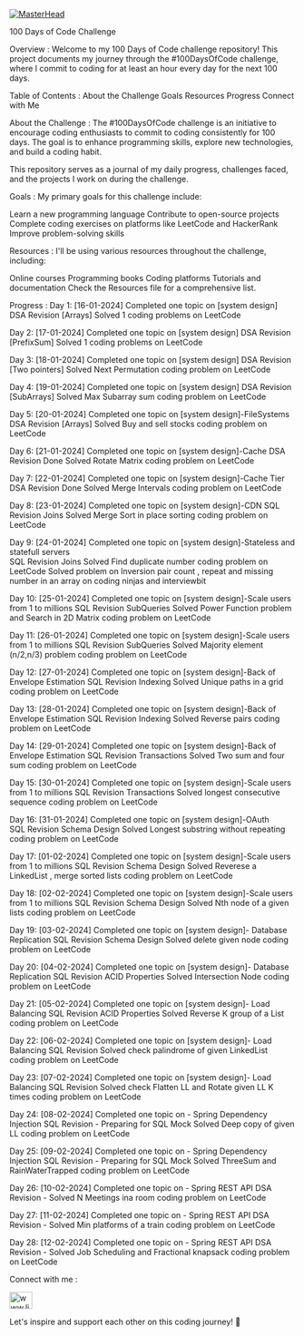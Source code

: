 [![MasterHead](https://encrypted-tbn0.gstatic.com/images?q=tbn:ANd9GcTuB_ghodzoD6tcleBOiNI3PVhJQM33o0dy3LseDvH-Tz8IjBsATf-YKlYee_tzGrcpaDA&usqp=CAU)](https://kvs-manikanta.io)

100 Days of Code Challenge

Overview :
Welcome to my 100 Days of Code challenge repository! This project documents my journey through the #100DaysOfCode challenge, where I commit to coding for at least an hour every day for the next 100 days.

Table of Contents :
About the Challenge
Goals
Resources
Progress
Connect with Me

About the Challenge :
The #100DaysOfCode challenge is an initiative to encourage coding enthusiasts to commit to coding consistently for 100 days. The goal is to enhance programming skills, explore new technologies, and build a coding habit.

This repository serves as a journal of my daily progress, challenges faced, and the projects I work on during the challenge.

Goals :
My primary goals for this challenge include:

 Learn a new programming language
 Contribute to open-source projects
 Complete coding exercises on platforms like LeetCode and HackerRank
 Improve problem-solving skills


Resources :
I'll be using various resources throughout the challenge, including:

Online courses
Programming books
Coding platforms
Tutorials and documentation
Check the Resources file for a comprehensive list.

Progress :
Day 1: [16-01-2024]
 Completed one topic on [system design]
 DSA Revision [Arrays]
 Solved 1 coding problems on LeetCode

Day 2: [17-01-2024]
 Completed one topic on [system design]
 DSA Revision [PrefixSum]
 Solved 1 coding problems on LeetCode

 Day 3: [18-01-2024]
 Completed one topic on [system design]
 DSA Revision [Two pointers]
 Solved Next Permutation coding problem on LeetCode

 Day 4: [19-01-2024]
 Completed one topic on [system design]
 DSA Revision [SubArrays]
 Solved Max Subarray sum coding problem on LeetCode

 Day 5: [20-01-2024]
 Completed one topic on [system design]-FileSystems
 DSA Revision [Arrays]
 Solved Buy and sell stocks coding problem on LeetCode

 Day 6: [21-01-2024]
 Completed one topic on [system design]-Cache
 DSA Revision Done
 Solved Rotate Matrix coding problem on LeetCode

 Day 7: [22-01-2024]
 Completed one topic on [system design]-Cache Tier
 DSA Revision Done
 Solved Merge Intervals coding problem on LeetCode

 Day 8: [23-01-2024]
 Completed one topic on [system design]-CDN 
 SQL Revision Joins 
 Solved Merge Sort in place sorting coding problem on LeetCode

 Day 9: [24-01-2024]
 Completed one topic on [system design]-Stateless and statefull servers  
 SQL Revision Joins 
 Solved Find duplicate number coding problem on LeetCode
 Solved problem on Inversion pair count , repeat and missing number in an array on coding ninjas and interviewbit

 Day 10: [25-01-2024]
 Completed one topic on [system design]-Scale users from 1 to millions 
 SQL Revision SubQueries 
 Solved Power Function problem and Search in 2D Matrix coding problem on LeetCode

 Day 11: [26-01-2024]
 Completed one topic on [system design]-Scale users from 1 to millions 
 SQL Revision SubQueries 
 Solved Majority element (n/2,n/3) problem coding problem on LeetCode
 
 Day 12: [27-01-2024]
 Completed one topic on [system design]-Back of Envelope Estimation 
 SQL Revision Indexing
 Solved Unique paths in a grid coding problem on LeetCode

 Day 13: [28-01-2024]
 Completed one topic on [system design]-Back of Envelope Estimation 
 SQL Revision Indexing
 Solved Reverse pairs coding problem on LeetCode

 Day 14: [29-01-2024]
 Completed one topic on [system design]-Back of Envelope Estimation 
 SQL Revision Transactions
 Solved Two sum and four sum coding problem on LeetCode

 Day 15: [30-01-2024]
 Completed one topic on [system design]-Scale users from 1 to millions 
 SQL Revision Transactions
 Solved longest consecutive sequence coding problem on LeetCode

 Day 16: [31-01-2024]
 Completed one topic on [system design]-OAuth  
 SQL Revision Schema Design
 Solved Longest substring without repeating coding problem on LeetCode
 
 Day 17: [01-02-2024]
 Completed one topic on [system design]-Scale users from 1 to millions 
 SQL Revision Schema Design
 Solved Reverese a LinkedList , merge sorted lists coding problem on LeetCode

 Day 18: [02-02-2024]
 Completed one topic on [system design]-Scale users from 1 to millions 
 SQL Revision Schema Design
 Solved Nth node of a given lists coding problem on LeetCode

 Day 19: [03-02-2024]
 Completed one topic on [system design]- Database Replication
 SQL Revision Schema Design
 Solved delete given node coding problem on LeetCode

 Day 20: [04-02-2024]
 Completed one topic on [system design]- Database Replication
 SQL Revision ACID Properties
 Solved Intersection Node coding problem on LeetCode

 Day 21: [05-02-2024]
 Completed one topic on [system design]- Load Balancing
 SQL Revision ACID Properties
 Solved Reverse K group of a List coding problem on LeetCode

 Day 22: [06-02-2024]
 Completed one topic on [system design]- Load Balancing
 SQL Revision 
 Solved check palindrome of given LinkedList coding problem on LeetCode
 
 Day 23: [07-02-2024]
 Completed one topic on [system design]- Load Balancing
 SQL Revision 
 Solved check Flatten LL and Rotate given LL K times coding problem on LeetCode

 Day 24: [08-02-2024]
 Completed one topic on - Spring Dependency Injection
 SQL Revision - Preparing for SQL Mock
 Solved Deep copy of given LL coding problem on LeetCode

 Day 25: [09-02-2024]
 Completed one topic on - Spring Dependency Injection
 SQL Revision - Preparing for SQL Mock
 Solved ThreeSum and RainWaterTrapped coding problem on LeetCode

 Day 26: [10-02-2024]
 Completed one topic on - Spring REST API
 DSA Revision - 
 Solved N Meetings ina room coding problem on LeetCode

 Day 27: [11-02-2024]
 Completed one topic on - Spring REST API
 DSA Revision - 
 Solved Min platforms of a train coding problem on LeetCode

 Day 28: [12-02-2024]
 Completed one topic on - Spring REST API
 DSA Revision - 
 Solved Job Scheduling and Fractional knapsack coding problem on LeetCode

Connect with me :

<a href="https://linkedin.com/in/www.linkedin.com/in/kvs-manikanta-1a0141161" target="blank"><img align="center" src="https://raw.githubusercontent.com/rahuldkjain/github-profile-readme-generator/master/src/images/icons/Social/linked-in-alt.svg" alt="www.linkedin.com/in/kvs-manikanta-1a0141161" height="30" width="40" /></a>

Let's inspire and support each other on this coding journey! 🚀

